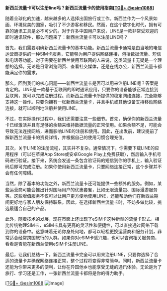 **新西兰流量卡可以注册line吗？新西兰流量卡的使用指南[[TG💪+ @esim1088](https://t.me/s/esim1088)]**

随着全球化的加速，越来越多的人选择出国旅行或工作。新西兰作为一个风景如画、环境优美的国家，吸引了不少游客和移民。然而，在这个数字化时代，拥有可靠的通讯工具是必不可少的。对于许多中国用户来说，LINE是一款非常受欢迎的即时通讯软件，那么问题来了：新西兰流量卡可以注册LINE吗？

首先，我们需要明确新西兰流量卡的基本功能。新西兰流量卡通常是由当地的电信运营商提供的一种SIM卡服务，它能够为用户提供网络连接，包括数据流量、短信和电话等功能。对于需要在新西兰使用互联网的人来说，这类流量卡无疑是一个理想的选择。无论是日常浏览网页、查看社交媒体，还是在线办公，新西兰流量卡都能满足你的需求。

那么，回到我们的核心问题——新西兰流量卡是否可以用来注册LINE呢？答案是肯定的。LINE是一款基于互联网的即时通讯应用，只要你的设备能够正常连接到互联网，就可以完成注册过程。而新西兰流量卡所提供的稳定网络连接，完全能够支持这一操作。只要你拥有一张新西兰流量卡，并且手机或其他设备支持移动网络连接，就可以顺利地注册并使用LINE。

不过，在实际操作过程中，我们还需要注意一些细节。首先，确保你的新西兰流量卡已经激活并且有足够的余额来维持数据流量的正常使用。如果余额不足，可能会导致无法连接网络，进而影响LINE的注册和使用。因此，在出发前，建议提前了解新西兰流量卡的资费详情，并根据自己的使用习惯合理充值。

其次，关于LINE的注册流程，其实并不复杂。通常情况下，你需要下载LINE的应用程序（可以在苹果App Store或安卓Google Play上免费获取），然后输入手机号码进行验证。接下来，系统会发送一条包含验证码的短信到你的手机上，输入验证码后即可完成注册。如果你使用新西兰流量卡，只要网络连接正常，这个步骤并不会有任何障碍。

当然，除了基本的功能之外，新西兰流量卡还可能提供一些额外的服务。例如，某些运营商可能会推出针对国际用户的优惠套餐，比如无限流量包、国际漫游服务等。这些增值服务不仅可以让用户更方便地使用LINE，还能帮助他们在新西兰期间更好地与家人朋友保持联系。因此，在选择新西兰流量卡时，不妨多做比较，挑选最适合自己的产品。

此外，随着技术的发展，现在市面上还出现了eSIM卡这种新型的流量卡形式。相比传统物理SIM卡，eSIM卡具有更高的灵活性和便捷性，可以直接通过网络下载到你的设备中。这意味着无论你身处何地，都可以轻松更换运营商和服务计划，非常适合经常跨国旅行的人群。如果你对eSIM卡感兴趣，也可以咨询相关服务商，看看是否能在新西兰使用eSIM卡注册LINE。

最后，让我们总结一下。新西兰流量卡完全可以用来注册LINE，只要你选择了合适的流量卡并确保网络连接正常，整个过程将变得非常简单。同时，新西兰流量卡还能为你带来更多的便利，让你在异国他乡也能享受无缝的通讯体验。无论是为了旅行、学习还是工作，一张新西兰流量卡都将是你的得力助手。

[[TG💪+ @esim1088](https://t.me/s/esim1088) ![Image](https://i.postimg.cc/4NQfJmqS/Snipaste-2025-05-13-00-14-12.png)]
